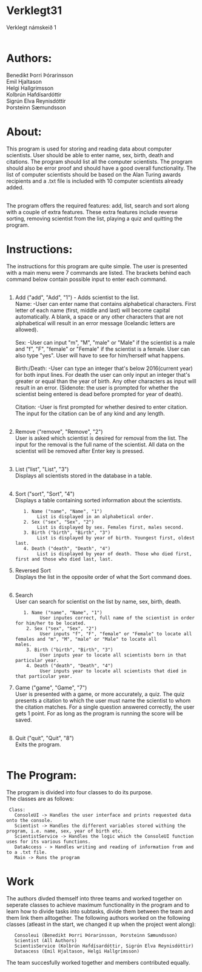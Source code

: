 # Verklegt31
Verklegt námskeið 1</br></br>


# Authors:
Benedikt Þorri Þórarinsson </br>
Emil Hjaltason </br>
Helgi Hallgrimsson </br>
Kolbrún Hafdísardóttir </br>
Sigrún Elva Reynisdóttir </br>
Þorsteinn Sæmundsson </br>

# About:
This program is used for storing and reading data about computer scientists. User should be able to enter name, sex, birth, death and citations. The program should list all the computer scientists. The program should also be error proof and should have a good overall functionality. The list of computer scientists should be based on the Alan Turing awards recipients and a .txt file is included with 10 computer scientists already added.</br></br>

The program offers the required features: add, list, search and sort along with a couple of extra features. These extra features include reverse sorting, removing scientist from the list, playing a quiz and quitting the program.</br>

# Instructions:
The instructions for this program are quite simple. The user is presented with a main menu were 7 commands are listed.
The brackets behind each command below contain possible input to enter each command.</br></br>

1. Add ("add", "Add", "1") - Adds scientist to the list.</br>
     Name: -User can enter name that contains alphabetical characters. First letter of each name (first, middle and last) will      become capital automatically. A blank, a space or any other characters that are not alphabetical will result in an error      message (Icelandic letters are allowed). </br></br>
     Sex: -User can input "m", "M", "male" or "Male" if the scientist is a male and "f", "F", "female" or "Female" if the          scientist is a female. User can also type "yes". User will have to see for him/herself what happens.</br></br>
     Birth:/Death: -User can type an integer that's below 2016(current year) for both input lines. For death the user can only      input an integer that's greater or equal than the year of birth. Any other characters as input will result in an error.
     (Sidenote: the user is prompted for whether the scientist being entered is dead before prompted for year of death).</br></br>
     Citation: -User is first prompted for whether desired to enter citation. The input for the citation can be of any kind        and any length.</br></br>
     
2. Remove ("remove", "Remove", "2")</br>
      User is asked which scientist is desired for removal from the list. The input for the removal is the full name of the         scientist. All data on the scientist will be removed after Enter key is pressed.</br></br>
     
3. List ("list", "List", "3")</br>
      Displays all scientists stored in the database in a table.</br></br>
      
4. Sort ("sort", "Sort", "4")</br>
      Displays a table containing sorted information about the scientists.</br>
      
          1. Name ("name", "Name", "1")
               List is displayed in an alphabetical order.
          2. Sex ("sex", "Sex", "2")
               List is displayed by sex. Females first, males second.
          3. Birth ("birth", "Birth", "3")
               List is displayed by year of birth. Youngest first, oldest last.
          4. Death ("death", "Death", "4")
               List is displayed by year of death. Those who died first, first and those who died last, last.
               
5. Reversed Sort</br>
      Displays the list in the opposite order of what the Sort command does.</br></br>
      
6. Search</br>
      User can search for scientist on the list by name, sex, birth, death.</br>
          
          1. Name ("name", "Name", "1")
                User inputes correct, full name of the scientist in order for him/her to be located.
           2. Sex ("sex", "Sex", "2")
                User inputs "f", "F", "female" or "Female" to locate all females and "m", "M", "male" or "Male" to locate all                  males.
           3. Birth ("birth", "Birth", "3")
                User inputs year to locate all scientists born in that particular year.
           4. Death ("death", "Death", "4")
                User inputs year to locate all scientists that died in that particular year.
                
7. Game ("game", "Game", "7")</br>
      User is presented with a game, or more accurately, a quiz. The quiz presents a citation to which the user must name the       scientist to whom the citation matches. For a single question answered correctly, the user gets 1 point. For as long as       the program is running the score will be saved.</br></br>
      
8. Quit ("quit", "Quit", "8")</br>
      Exits the program.</br></br>





# The Program:
The program is divided into four classes to do its purpose.</br>
The classes are as follows:</br>
  
     Class:
       ConsoleUI -> Handles the user interface and prints requested data onto the console.
       Scientist -> Handles the different variables stored withing the program, i.e. name, sex, year of birth etc.
       ScientistService -> Handles the logic which the ConsoleUI function uses for its various functions.
       DataAccess - > Handles writing and reading of information from and to a .txt file.
       Main -> Runs the program

# Work
The authors divded themself into three teams and worked together on seperate classes to achieve maximum functionality in the program and to learn how to divide tasks into subtasks, divide them between the team and them link them alltogether.
The following authors worked on the following classes (atleast in the start, we changed it up when the project went along):</br>

       Consoleui (Benedikt Þorri Þórarinsson, Þorsteinn Sæmundsson)
       Scientist (All Authors)
       ScientisService (Kolbrún Hafdísardóttir, Sigrún Elva Reynisdóttir)
       Dataacess (Emil Hjaltason, Helgi Hallgrimsson)

The team succesfully worked together and members contributed equally.

